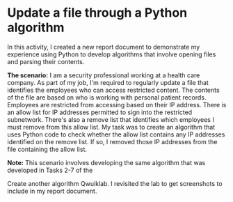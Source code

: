 # Update a file through a Python algorithm
In this activity, I created a new report document to demonstrate my experience using Python to develop algorithms that involve opening files and parsing their contents.

**The scenario:** I am a security professional working at a health care company. As part of my job, I'm required to regularly update a file that identifies the employees who can access restricted content. The contents of the file are based on who is working with personal patient records. Employees are restricted from accessing based on their IP address. There is an allow list for IP addresses permitted to sign into the restricted subnetwork. There's also a remove list that identifies which employees I must remove from this allow list.
My task was to create an algorithm that uses Python code to check whether the allow list contains any IP addresses identified on the remove list. If so, I removed those IP addresses from the file containing the allow list.

**Note:** This scenario involves developing the same algorithm that was developed in Tasks 2-7 of the 

Create another algorithm Qwuiklab. I revisited the lab to get screenshots to include in my report document. 

